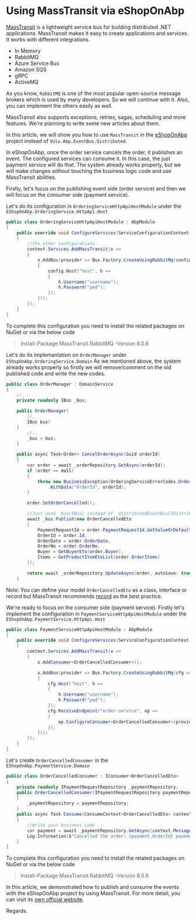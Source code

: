 # Using MassTransit via eShopOnAbp

[MassTransit](https://masstransit-project.com/) is a lightweight service bus for building distributed .NET applications. MassTransit makes it easy to create applications and services. It works with different integrations.
- In Memory
- RabbitMQ
- Azure Service Bus
- Amazon SQS
- gRPC
- ActiveMQ

As you know, `RabbitMQ` is one of the most popular open-source message brokers which is used by many developers. So we will continue with it. Also, you can implement the others easily as well.

MassTransit also supports exceptions, retries, sagas, scheduling and more features. We're planning to write some new articles about them.

In this article, we will show you how to use `MassTransit` in the [eShopOnAbp](https://github.com/abpframework/eShopOnAbp) project instead of `Volo.Abp.EventBus.Distributed`. 

In eShopOnAbp, once the order service cancels the order, it publishes an event. The configured services can consume it. In this case, the just payment service will do that. The system already works properly, but we will make changes without touching the business logic code and use MassTransit abilities.

Firstly, let's focus on the publishing event side (order service) and then we will focus on the consumer side (payment service).

Let's do its configuration in `OrderingServiceHttpApiHostModule` under the `EShopOnAbp.OrderingService.HttpApi.Host`
```csharp
public class OrderingServiceHttpApiHostModule : AbpModule
{
    public override void ConfigureServices(ServiceConfigurationContext context)
    {
        //the other configurations
        context.Services.AddMassTransit(x =>
        {
            x.AddBus(provider => Bus.Factory.CreateUsingRabbitMq(config =>
            {
                config.Host("host", h =>
                {
                    h.Username("username");
                    h.Password("pwd");
                });
            }));
        });
    }
}
```

To complete this configuration you need to install the related packages on NuGet or via the below code
> Install-Package MassTransit.RabbitMQ -Version 8.0.6

Let's do its implemantation on `OrderManager` under `EShopOnAbp.OrderingService.Domain`
As we mentioned above, the system already works properly so firstly we will remove/comment on the old published code and write the new codes.

```csharp
public class OrderManager : DomainService
{
    //...
    private readonly IBus _bus;

    public OrderManager(
        //..
        IBus bus)
    {
        //..
        _bus = bus;
    }

    public async Task<Order> CancelOrderAsync(Guid orderId)
    {
        var order = await _orderRepository.GetAsync(orderId);
        if (order == null)
        {
            throw new BusinessException(OrderingServiceErrorCodes.OrderWithIdNotFound)
                .WithData("OrderId", orderId);
        }

        order.SetOrderCancelled();

        //Just used _bus(IBus) instead of _distributedEventBus(IDistributedEventBus)
        await _bus.Publish(new OrderCancelledEto
        {
            PaymentRequestId = order.PaymentRequestId.GetValueOrDefault(),
            OrderId = order.Id,
            OrderDate = order.OrderDate,
            OrderNo = order.OrderNo,
            Buyer = GetBuyerEto(order.Buyer),
            Items = GetProductItemEtoList(order.OrderItems)
        });

        return await _orderRepository.UpdateAsync(order, autoSave: true);
    }
```

Note: You can define your model `OrderCancelledEto` as a class, interface or record but MassTransit recommends [record](https://docs.microsoft.com/en-US/dotnet/csharp/whats-new/csharp-9#record-types) as the best practice.

We're ready to focus on the consumer side (payment service). Firstly let's implement the configuration in `PaymentServiceHttpApiHostModule` under the `EShopOnAbp.PaymentService.HttpApi.Host`

```csharp
public class PaymentServiceHttpApiHostModule : AbpModule
{
    public override void ConfigureServices(ServiceConfigurationContext context)
    {
        context.Services.AddMassTransit(x =>
        {
            x.AddConsumer<OrderCancelledConsumer>();

            x.AddBus(provider => Bus.Factory.CreateUsingRabbitMq(cfg =>
            {
                cfg.Host("host", h =>
                {
                    h.Username("username");
                    h.Password("pwd");
                });
                cfg.ReceiveEndpoint("order-service", ep =>
                {
                    ep.ConfigureConsumer<OrderCancelledConsumer>(provider);
                });
            }));
        });
    }
}
```

Let's create `OrderCancelledConsumer` in the `EShopOnAbp.PaymentService.Domain`
```csharp
public class OrderCancelledConsumer : IConsumer<OrderCancelledEto>
{
    private readonly IPaymentRequestRepository _paymentRepository;
    public OrderCancelledConsumer(IPaymentRequestRepository paymentRepository)
    {
        _paymentRepository = paymentRepository;
    }
    public async Task Consume(ConsumeContext<OrderCancelledEto> context)
    {
        //Write your business code ...
        var payment = await _paymentRepository.GetAsync(context.Message.PaymentRequestId);
        Log.Information($"Cancelled the order: {payment.OrderId} payment:{payment.Id}");
    }
}
```

To complete this configuration you need to install the related packages on NuGet or via the below code
> Install-Package MassTransit.RabbitMQ -Version 8.0.6


In this article, we demonstrated how to publish and consume the events with the eShopOnAbp project by using MassTransit. For more detail, you can visit its [own official website](https://masstransit-project.com/getting-started/).

Regards.
